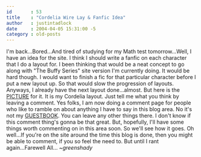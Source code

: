 ```yaml
---
id       : 53
title    : "Cordelia Wire Lay & Fanfic Idea"
author   : justintadlock
date     : 2004-04-05 15:31:00 -5
category : old-posts
---
```


I'm back...Bored...And tired of studying for my Math test tomorrow...Well, I have an idea for the site.  I think I should write a fanfic on each character that I do a layout for.  I been thinking that would be a neat concept to go along with "The Buffy Series" site version I'm currently doing.  It would be hard though.  I would want to finish a fic for that particular character before I put a new layout up.  So that would slow the progression of layouts.  Anyways, I already have the next layout done...almost.  But here is the <a title="Cordelia Wire Lay" href="/wordpress/wp-content/uploads/2007/01/cordelia_wire_lay.jpg" rel="external"> PICTURE</a> for it.  It is my Cordelia layout.  Just tell me what you think by leaving a comment.  Yes folks, I am now doing a comment page for people who like to ramble on about anything I have to say in this blog area.  No it's not my <a href="/guestbook" title="Guestbook"> GUESTBOOK</a>.  You can leave any other things there.  I don't know if this comment thing's gonna be that great.  But, hopefully, I'll have some things worth commenting on in this area soon.  So we'll see how it goes.  Oh well...If you're on the site around the time this blog is done, then you might be able to comment, if you so feel the need to.  But until I rant again...Farewell All... <em> ~greenshady</em>
